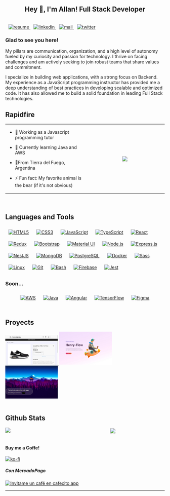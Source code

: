 ## <div align="center">Hey 👋, I'm Allan! Full Stack Developer</div>

</br>

<div align="left">
<a href="https://drive.google.com/file/d/1hNPEzS8yg9npsw8RRk8TKGgVZlrx8NVK/view?usp=sharing" target="_blank" style="margin: 10px">
<img src="https://img.shields.io/badge/view%20resume-%23E37400.svg?&style=for-the-badge&logo=iCloud&logoColor=white" alt=resume style="margin-rigth: 5px;" />
</a>
<a href="https://linkedin.com/in/allannara" target="_blank style="margin: 10px">
<img src="https://img.shields.io/badge/linkedin-%231E77B5.svg?&style=for-the-badge&logo=linkedin&logoColor=white" alt=linkedin style="margin-rigth: 5px;" />
</a>
<a href="mailto:allannara@outlook.com" target="_blank" style="margin: 10px">
<img src="https://img.shields.io/badge/Outlook-%230078D4?style=for-the-badge&logo=microsoft-outlook&logoColor=white" alt=mail style="margin-rigth: 5px;" />
</a>
<a href="https://twitter.com/allannara_dev" target="_blank style="margin: 10px">
<img src="https://img.shields.io/badge/twitter-%23000000.svg?&style=for-the-badge&logo=x&logoColor=white" alt=twitter style="margin-rigth: 5px;" />
</a>
</div>

### Glad to see you here!

My pillars are communication, organization, and a high level of autonomy fueled by my curiosity and passion for technology. I thrive on facing challenges and am actively seeking to join robust teams that share values and commitment.

I specialize in building web applications, with a strong focus on Backend. My experience as a JavaScript programming instructor has provided me a deep understanding of best practices in developing scalable and optimized code. It has also allowed me to build a solid foundation in leading Full Stack technologies.

## Rapidfire

<table align=center><tr><td valign="top" width="50%">

- 🔭 Working as a Javascript programming tutor

- 🌱 Currently learning Java and AWS

- 📍From Tierra del Fuego, Argentina

- ⚡ Fun fact: My favorite animal is the bear (if it's not obvious)

</td><td valign="center" width="50%" align=center>

<img src="https://encrypted-tbn0.gstatic.com/images?q=tbn:ANd9GcQcP9vUW6bQZdBPQGwGHG7kyhbsjaSpYeQygA&usqp=CAU" align="center" style="width: 100%" />

</td></tr></table>

<br/>

## Languages and Tools

<div align="left">  
<a href="https://en.wikipedia.org/wiki/HTML5" target="_blank"><img style="margin: 10px" src="https://profilinator.rishav.dev/skills-assets/html5-original-wordmark.svg" alt="HTML5" height="73" /></a>  
<a href="https://www.w3schools.com/css/" target="_blank"><img style="margin: 10px" src="https://profilinator.rishav.dev/skills-assets/css3-original-wordmark.svg" alt="CSS3" height="73" /></a>  
<a href="https://www.javascript.com/" target="_blank"><img style="margin: 10px" src="https://profilinator.rishav.dev/skills-assets/javascript-original.svg" alt="JavaScript" height="73" /></a>  
<a href="https://www.typescriptlang.org/" target="_blank"><img style="margin: 10px" src="https://profilinator.rishav.dev/skills-assets/typescript-original.svg" alt="TypeScript" height="73" /></a>  
<a href="https://reactjs.org/" target="_blank"><img style="margin: 10px" src="https://profilinator.rishav.dev/skills-assets/react-original-wordmark.svg" alt="React" height="73" /></a>  
<a href="https://redux.js.org/" target="_blank"><img style="margin: 10px" src="https://profilinator.rishav.dev/skills-assets/redux-original.svg" alt="Redux" height="73" /></a>  
<a href="https://getbootstrap.com/docs/3.4/javascript/" target="_blank"><img style="margin: 10px" src="https://profilinator.rishav.dev/skills-assets/bootstrap-plain.svg" alt="Bootstrap" height="73" /></a>  
<a href="https://mui.com/" target="_blank"><img style="margin: 10px" src="https://profilinator.rishav.dev/skills-assets/mui.png" alt="Material UI" height="73" /></a>  
<a href="https://nodejs.org/" target="_blank"><img style="margin: 10px" src="https://profilinator.rishav.dev/skills-assets/nodejs-original-wordmark.svg" alt="Node.js" height="73" /></a>  
<a href="https://expressjs.com/" target="_blank"><img style="margin: 10px" src="https://profilinator.rishav.dev/skills-assets/express-original-wordmark.svg" alt="Express.js" height="73" /></a>  
<a href="https://nestjs.com/" target="_blank"><img style="margin: 10px" src="https://profilinator.rishav.dev/skills-assets/nestjs.svg" alt="NestJS" height="73" /></a>  
<a href="https://www.mongodb.com/" target="_blank"><img style="margin: 10px" src="https://profilinator.rishav.dev/skills-assets/mongodb-original-wordmark.svg" alt="MongoDB" height="73" /></a>  
<a href="https://www.postgresql.org/" target="_blank"><img style="margin: 10px" src="https://profilinator.rishav.dev/skills-assets/postgresql-original-wordmark.svg" alt="PostgreSQL" height="73" /></a>  
<a href="https://www.docker.com/" target="_blank"><img style="margin: 10px" src="https://profilinator.rishav.dev/skills-assets/docker-original-wordmark.svg" alt="Docker" height="73" /></a>  
<a href="https://sass-lang.com/" target="_blank"><img style="margin: 10px" src="https://profilinator.rishav.dev/skills-assets/sass-original.svg" alt="Sass" height="73" /></a>  
<a href="https://www.linux.org/" target="_blank"><img style="margin: 10px" src="https://profilinator.rishav.dev/skills-assets/linux-original.svg" alt="Linux" height="73" /></a>  
<a href="https://github.com/" target="_blank"><img style="margin: 10px" src="https://profilinator.rishav.dev/skills-assets/git-scm-icon.svg" alt="Git" height="73" /></a>  
<a href="https://www.gnu.org/software/bash/" target="_blank"><img style="margin: 10px" src="https://profilinator.rishav.dev/skills-assets/gnu_bash-icon.svg" alt="Bash" height="73" /></a>  
<a href="https://firebase.google.com/" target="_blank"><img style="margin: 10px" src="https://profilinator.rishav.dev/skills-assets/firebase.png" alt="Firebase" height="73" /></a>  
<a href="https://www.jestjs.io/" target="_blank"><img style="margin: 10px" src="https://profilinator.rishav.dev/skills-assets/jest.svg" alt="Jest" height="73" /></a>  
</div>

### Soon...

<div align="center">  
<a href="https://aws.amazon.com/" target="_blank"><img style="margin: 10px" src="https://profilinator.rishav.dev/skills-assets/amazonwebservices-original-wordmark.svg" alt="AWS" height="73" /></a>  
<a href="https://www.java.com/" target="_blank"><img style="margin: 10px" src="https://profilinator.rishav.dev/skills-assets/java-original-wordmark.svg" alt="Java" height="73" /></a>  
<a href="https://angular.io/" target="_blank"><img style="margin: 10px" src="https://profilinator.rishav.dev/skills-assets/angularjs-original.svg" alt="Angular" height="73" /></a>  
<a href="https://www.tensorflow.org/" target="_blank"><img style="margin: 10px" src="https://profilinator.rishav.dev/skills-assets/tensorflow-icon.svg" alt="TensorFlow" height="73" /></a>  
<a href="https://www.figma.com/" target="_blank"><img style="margin: 10px" src="https://profilinator.rishav.dev/skills-assets/figma-icon.svg" alt="Figma" height="73" /></a>  
</div>

<br/>

## Proyects

<div>

<a href="https://e-commercy-proyect.onrender.com/" target="_blank">
  <img src="images/ecommercy.png" alt="ecommercy" width="33%" height="auto"/>
</a>

<a href="https://henry-flow.vercel.app/" target="_blank">
  <img src="images/henryflow.jpg" alt="henryflow" width="33%" height="auto"/>
</a>

<a href="https://pi-videogames-al.vercel.app/" target="_blank">
  <img src="images/videogames.jpg" alt="individual proyect" width="33%" height="auto"/>
</a>

</div>

<br/>

## Github Stats

<div align=center>
<img src="https://github-readme-stats.vercel.app/api/top-langs/?username=allannara&hide_border=true&layout=compact" align="left" style="width: 35%; " />
<img src="https://github-readme-stats.vercel.app/api?username=allannara&show_icons=true&count_private=true&hide_border=true" align="center" style="width: 45%" />
</div>

<br/>

#### Buy me a Coffe!

[![ko-fi](https://ko-fi.com/img/githubbutton_sm.svg)](https://ko-fi.com/S6S6SI4ME)
##### Con MercadoPago
[![Invitame un café en cafecito.app](https://cdn.cafecito.app/imgs/buttons/button_1.svg)](https://cafecito.app/allannara)


---
